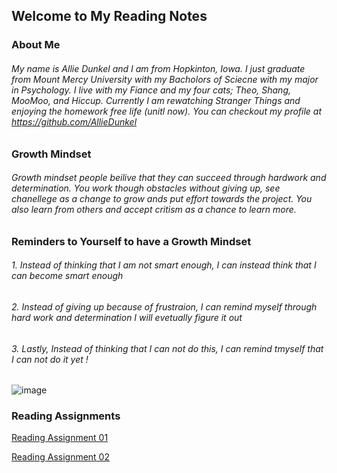 ## Welcome to My Reading Notes 
### About Me
###### My name is Allie Dunkel and I am from Hopkinton, Iowa. I just graduate from Mount Mercy University with my Bacholors of Sciecne with my major in Psychology. I live with my Fiance and my four cats; Theo, Shang, MooMoo, and Hiccup. Currently I am rewatching Stranger Things and enjoying the homework free life (unitl now). You can checkout my profile at https://github.com/AllieDunkel 
###  Growth Mindset
###### Growth mindset people beilive that they can succeed through hardwork and determination. You work though obstacles without giving up, see chanellege as a change to grow ands put effort towards the project. You also learn from others and accept critism as a chance to learn more. 
### **Reminders to Yourself to have a Growth Mindset**
###### 1. Instead of thinking that I am not smart enough, I can instead think that I can become smart enough
###### 2. Instead of giving up because of frustraion, I can remind myself through hard work and determination I will evetually figure it out
###### 3. Lastly, Instead of thinking that I can not do this, I can remind tmyself that I can not do it _yet_ ! 
![image](https://user-images.githubusercontent.com/107425020/173414635-cffbf977-c5e5-4ee2-8a46-4202aad38d78.png)
### Reading Assignments
[Reading Assignment 01](reading01.md)

[Reading Assignment 02](reading02.md)
